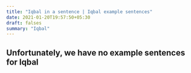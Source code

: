 ```yaml
---
title: "Iqbal in a sentence | Iqbal example sentences"
date: 2021-01-20T19:57:50+05:30
draft: falses
summary: "Iqbal"
---
```

## Unfortunately, we have no example sentences for Iqbal                 
